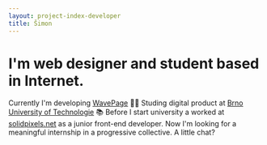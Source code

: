```yaml
---
layout: project-index-developer
title: Šimon
---
```


# I'm web designer and student based in Internet.

Currently I'm developing [WavePage](https://wavepage.app/) 👋🏼 Studing digital product at [Brno University of Technologie](https://www.vutbr.cz/en/) 📚 Before I start university a worked at [solidpixels.net](https://www.solidpixels.net/en) as a junior front-end developer. Now I'm looking for a meaningful internship in a progressive collective. A little chat?

<!-- My work enviroment is combination of smart tools: -->

<!-- Frond-end

- Javascript, write a lot of project in vanila JS
- (html, css) I know perfectly concepts base stones of UI development
- Tailwindcss, My styling solution
- React.js, wavepage is react app

Enviroment

- VS Code
- Fish CLI
- Hyper
- Yarn
- Webpack

Documentation

- Dropbox papers
- Notion

Comunication

- Slack
- Discord
- Twitter -->
